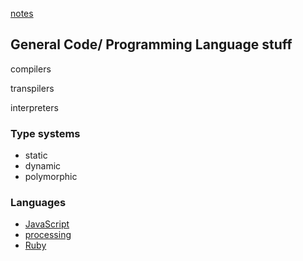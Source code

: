 [notes](notes.md)

## General Code/ Programming Language stuff

compilers

transpilers

interpreters

### Type systems
- static
- dynamic
- polymorphic


### Languages
- [JavaScript](javascript/notes.md)
- [processing](processing.md)
- [Ruby](ruby.md)

<!-- ---

See also  -->
